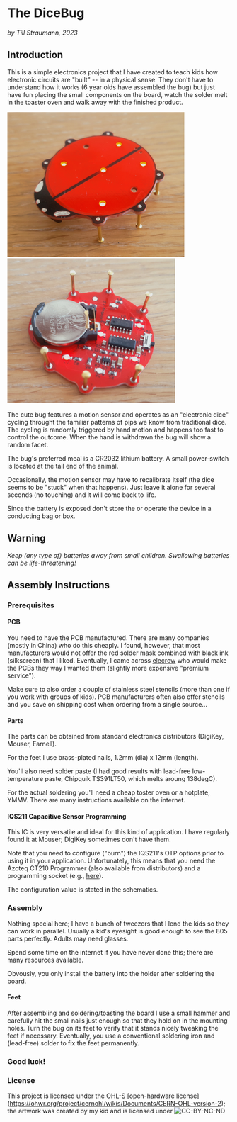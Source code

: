 # The DiceBug

*by Till Straumann, 2023*

## Introduction

This is a simple electronics project that I have created to
teach kids how electronic circuits are "built" -- in a physical
sense. They don't have to understand how it works (6 year olds
have assembled the bug) but just have fun placing the small
components on the board, watch the solder melt in the toaster
oven and walk away with the finished product.

![Upside View](art/upside.png) ![Belly View](art/belly.png)

The cute bug features a motion sensor and operates as an "electronic
dice" cycling throught the familiar patterns of pips we know from
traditional dice. The cycling is randomly triggered by hand motion
and happens too fast to control the outcome. When the hand is withdrawn
the bug will show a random facet.

The bug's preferred meal is a CR2032 lithium battery. A small power-switch
is located at the tail end of the animal.

Occasionally, the motion sensor may have to recalibrate itself
(the dice seems to be "stuck" when that happens). Just leave it alone
for several seconds (no touching) and it will come back to life.

Since the battery is exposed don't store the or operate the device
in a conducting bag or box.

## Warning

*Keep (any type of) batteries away from small children. Swallowing
batteries can be life-threatening!*

## Assembly Instructions

### Prerequisites

#### PCB

You need to have the PCB manufactured. There are many companies (mostly
in China) who do this cheaply. I found, however, that most manufacturers
would not offer the red solder mask combined with black ink (silkscreen)
that I liked. Eventually, I came across [elecrow](https://www.elecrow.com)
who would make the PCBs they way I wanted them (slightly more
expensive "premium service").

Make sure to also order a couple of stainless steel stencils
(more than one if you work with groups of kids). PCB manufacturers often
also offer stencils and you save on shipping cost when ordering from a
single source...

#### Parts

The parts can be obtained from standard electronics distributors
(DigiKey, Mouser, Farnell).

For the feet I use brass-plated nails, 1.2mm (dia) x 12mm (length).

You'll also need solder paste (I had good results with lead-free low-temperature
paste, Chipquik TS391LT50, which melts aroung 138degC).

For the actual soldering you'll need a cheap toster oven or a hotplate,
YMMV. There are many instructions available on the internet.

#### IQS211 Capacitive Sensor Programming

This IC is very versatile and ideal for this kind of application.
I have regularly found it at Mouser; DigiKey sometimes don't have them.

Note that you need to configure ("burn") the IQS211's OTP options prior
to using it in your application. Unfortunately, this means that you need
the Azoteq CT210 Programmer (also available from distributors) and a
programming socket (e.g., [here](https://github.com/till-s/kicad-sot23-prog.git)).

The configuration value is stated in the schematics.

### Assembly

Nothing special here; I have a bunch of tweezers that I lend the
kids so they can work in parallel. Usually a kid's eyesight is
good enough to see the 805 parts perfectly. Adults may need glasses.

Spend some time on the internet if you have never done this; there
are many resources available.

Obvously, you only install the battery into the holder after soldering
the board.

#### Feet

After assembling and soldering/toasting the board I use a small hammer
and carefully hit the small nails just enough so that they hold on
in the mounting holes. Turn the bug on its feet to verify that it stands
nicely tweaking the feet if necessary. Eventually, you use a conventional
soldering iron and (lead-free) solder to fix the feet permanently.

### Good luck!


### License

This project is licensed under the OHL-S [open-hardware license]
(https://ohwr.org/project/cernohl/wikis/Documents/CERN-OHL-version-2); the
artwork was created by my kid and is licensed under
![CC-BY-NC-ND](https://i.creativecommons.org/l/by-nc-nd/4.0/88x31.png)
